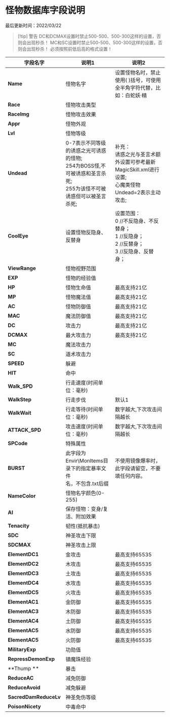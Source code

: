 # 怪物数据库字段说明

最后更新时间：2022/03/22

> [!tip] 警告
> DC和DCMAX设置时禁止500-500、500-300这样的设置，否则会出现秒杀！ 
> MC和SC设置时禁止500-500、500-300这样的设置，否则会出现秒杀！ 
> 必须按照前低后高的格式设置！


| **字段名字**              | **说明1**                                                                          | **说明2**                                                                               |
|-----------------------|----------------------------------------------------------------------------------|---------------------------------------------------------------------------------------|
| **Name**              | 怪物名字                                                                             | 设置怪物名时，禁止使用( )括号，可使用全半角字符代替，比如：白蛇妖·精                                                  |
| **Race**              | 怪物攻击类型                                                                           | &nbsp;                                                                                |
| **Racelmg**           | 怪物攻击效果                                                                           | &nbsp;                                                                                |
| **Appr**              | 怪物外观                                                                             | &nbsp;                                                                                |
| **Lvl**               | 怪物等级                                                                             | &nbsp;                                                                                |
| **Undead**            | 0-7表示不同等级的诱惑之光可诱惑的怪物;<br>      254为BOSS怪,不可被诱惑和圣言杀死;<br>    255为该怪不可被诱惑但可以被圣言杀死; | 补充：<br>      诱惑之光与圣言术额外设置可参考最新MagicSkill.xml进行设置;<br>    心魔类怪物Undead=2表示主动攻击;         |
| **CoolEye**           | 设置怪物反隐身、反替身                                                                      | 设置范围：<br>      0 //不反隐身、不反替身；<br>      1 //反隐身；<br>      2 //反替身；<br>    3 //反隐身、反替身； |
| **ViewRange**         | 怪物视野范围                                                                           | &nbsp;                                                                                |
| **EXP**               | 怪物的经验值                                                                           | &nbsp;                                                                                |
| **HP**                | 怪物生命值                                                                            | 最高支持21亿                                                                               |
| **MP**                | 怪物魔法值                                                                            | 最高支持21亿                                                                               |
| **AC**                | 怪物防御值                                                                            | 最高支持21亿                                                                               |
| **MAC**               | 魔法防御值                                                                            | 最高支持21亿                                                                               |
| **DC**                | 攻击力                                                                              | 最高支持21亿                                                                               |
| **DCMAX**             | 最大攻击力                                                                            | 最高支持21亿                                                                               |
| **MC**                | 魔法攻击力                                                                            | &nbsp;                                                                                |
| **SC**                | 道术攻击力                                                                            | &nbsp;                                                                                |
| **SPEED**             | 躲避                                                                               | &nbsp;                                                                                |
| **HIT**               | 命中                                                                               | &nbsp;                                                                                |
| **Walk_SPD**          | 行走速度(时间单位：毫秒)                                                                    | &nbsp;                                                                                |
| **WalkStep**          | 行走步伐                                                                             | 默认1                                                                                   |
| **WalkWait**          | 行走等待(时间单位：毫秒)                                                                    | 数字越大,下次攻击间隔越长                                                                         |
| **ATTACK_SPD**        | 攻击速度(时间单位：毫秒)                                                                    | 数字越大,下次攻击间隔越长                                                                         |
| **SPCode**            | 特殊属性                                                                             | &nbsp;                                                                                |
| **BURST**             | 此字段为Envir\MonItems目录下的指定暴率文件<br>名，不包含.txt后缀                                      | 不使用镜像爆率时，此字段请留空，不要填任何内容。                                                              |
| **NameColor**         | 怪物名字颜色(0-255)                                                                    | &nbsp;                                                                                |
| **AI**                | 保存怪物：变身/复活、附加效果                                                                  | &nbsp;                                                                                |
| **Tenacity**          | 韧性(抵抗暴击)                                                                         | &nbsp;                                                                                |
| **SDC**               | 神圣攻击下限                                                                           | &nbsp;                                                                                |
| **SDCMAX**            | 神圣攻击上限                                                                           | &nbsp;                                                                                |
| **ElementDC1**        | 金攻击                                                                              | 最高支持65535                                                                             |
| **ElementDC2**        | 木攻击                                                                              | 最高支持65535                                                                             |
| **ElementDC3**        | 土攻击                                                                              | 最高支持65535                                                                             |
| **ElementDC4**        | 水攻击                                                                              | 最高支持65535                                                                             |
| **ElementDC5**        | 火攻击                                                                              | 最高支持65535                                                                             |
| **ElementAC1**        | 金防御                                                                              | 最高支持65535                                                                             |
| **ElementAC3**        | 木防御                                                                              | 最高支持65535                                                                             |
| **ElementAC4**        | 土防御                                                                              | 最高支持65535                                                                             |
| **ElementAC5**        | 水防御                                                                              | 最高支持65535                                                                             |
| **ElementAC5**        | 火防御                                                                              | 最高支持65535                                                                             |
| **MilitaryExp**       | 功勋值                                                                              | &nbsp;                                                                                |
| **RepressDemonExp**   | 镇魔珠经验                                                                            | &nbsp;                                                                                |
| **Thump **            | 暴击                                                                               | &nbsp;                                                                                |
| **ReduceAC**          | 减免防御                                                                             | &nbsp;                                                                                |
| **ReduceAvoid**       | 减免躲避                                                                             | &nbsp;                                                                                |
| **SacredDamReduceLv** | 神圣免伤等级                                                                           | &nbsp;                                                                                |
| **PoisonNicety**      | 中毒命中                                                                             | &nbsp;                                                                                |
